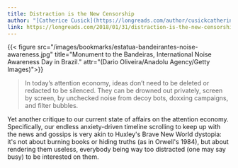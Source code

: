 ```yaml
---
title: Distraction is the New Censorship
author: "[Catherice Cusick](https://longreads.com/author/cusickcatherine/) at [LongReads](https://longreads.com/)"
link: https://longreads.com/2018/01/31/distraction-is-the-new-censorship/
---
```


{{< figure src="/images/bookmarks/estatua-bandeirantes-noise-awareness.jpg" title="Monument to the Bandeiras, International Noise Awareness Day in Brazil." attr="(Dario Oliveira/Anadolu Agency/Getty Images)">}}

> In today’s attention economy, ideas don’t need to be deleted or redacted to be silenced. They can be drowned out privately, screen by screen, by unchecked noise from decoy bots, doxxing campaigns, and filter bubbles.

Yet another critique to our current state of affairs on the attention economy. Specifically, our endless anxiety-driven timeline scrolling to keep up with the news and gossips is very akin to Huxley's Brave New World dystopia: it's not about burning books or hiding truths (as in Orwell's 1984), but about rendering them useless, everybody being way too distracted (one may say busy) to be interested on them.